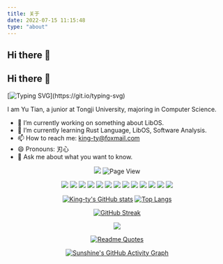 ```yaml
---
title: 关于
date: 2022-07-15 11:15:48
type: "about"
---
```

## Hi there 👋

<!--
**King-ty/King-ty** is a ✨ _special_ ✨ repository because its `README.md` (this file) appears on your GitHub profile.

Here are some ideas to get you started:

- 🔭 I’m currently working on ...
- 🌱 I’m currently learning ...
- 👯 I’m looking to collaborate on ...
- 🤔 I’m looking for help with ...
- 💬 Ask me about ...
- 📫 How to reach me: ...
- 😄 Pronouns: ...
- ⚡ Fun fact: ...
-->

## Hi there 👋

[![Typing SVG](https://readme-typing-svg.herokuapp.com?size=24&color=2E95F7&vCenter=true&lines=Have+a+nice+day!)](https://git.io/typing-svg)

I am Yu Tian, a junior at Tongji University, majoring in Computer Science.
- 🔭 I’m currently working on something about LibOS.
- 🌱 I’m currently learning Rust Language, LibOS, Software Analysis.
- 📫 How to reach me: king-ty@foxmail.com
- 😄 Pronouns: 刃心
- 💬 Ask me about what you want to know.

<div align="center">
  
  [![](https://img.shields.io/badge/website-%E4%B8%AA%E4%BA%BA%E7%BD%91%E7%AB%99-blue)](https://www.king-ty.top/)
  ![Page View](https://visitor-badge.glitch.me/badge?page_id=King-ty.King-ty)
<!--   ![](https://komarev.com/ghpvc/?username=King-ty) -->
  
  [![](https://img.shields.io/badge/-C++-269539?style=flat-square&logo=c%2B%2B&logoColor=ffffff)](https://www.cplusplus.com/)
  [![](https://img.shields.io/badge/-Python-3776AB?style=flat-square&logo=python&logoColor=ffffff)](https://www.python.org/)
  [![](https://img.shields.io/badge/-JavaScript-f7e018?style=flat-square&logo=javascript&logoColor=white)](https://www.ecma-international.org/)
  [![](https://img.shields.io/badge/-HTML5-E34F26?style=flat-square&logo=html5&logoColor=white)](https://html.spec.whatwg.org/)
  [![](https://img.shields.io/badge/-CSS3-1572B6?style=flat-square&logo=css3&logoColor=white)](https://www.w3.org/Style/CSS/)
  [![](https://img.shields.io/badge/TypeScript-cb3837?style=flat-square&logo=TypeScript&logoColor=ffffff)](https://www.typescriptlang.org/)
  [![](https://img.shields.io/badge/Shell-f05032?style=flat-square&logo=powershell&logoColor=ffffff)](https://www.shell.com/)
  [![](https://img.shields.io/badge/-MySQL-003545?style=flat-square&logo=mysql&logoColor=white)](https://www.mysql.com/)
  [![](https://img.shields.io/badge/-NPM-cb3837?style=flat-square&logo=npm&logoColor=white)](https://npmjs.com/)
  [![](https://img.shields.io/badge/-Git-f05032?style=flat-square&logo=git&logoColor=white)](https://git-scm.com/)
  [![](https://img.shields.io/badge/-Vue.js-4fc08d?style=flat-square&logo=vue.js&logoColor=ffffff)](https://vuejs.org/)
  [![](https://img.shields.io/badge/-Electron-6DB33F?style=flat-square&logo=electron&logoColor=ffffff)](https://www.electronjs.org/)
  [![](https://img.shields.io/badge/-Markdown-2496ED?style=flat-square&logo=markdown&logoColor=white)](https://daringfireball.net/projects/markdown/)
  
  [![King-ty's GitHub stats](https://github-readme-stats.vercel.app/api?username=King-ty&show_icons=true&hide_title=true&line_height=20)](https://github.com/anuraghazra/github-readme-stats)  <!-- Stats  -->
  [![Top Langs](https://github-readme-stats.vercel.app/api/top-langs/?username=King-ty&&hide=Verilog,SCSS&layout=compact&hide_title=true&langs_count=6)](https://github.com/anuraghazra/github-readme-stats)  <!-- Most used language -->
  
  [![GitHub Streak](https://github-readme-streak-stats.herokuapp.com/?user=King-ty)](https://git.io/streak-stats)
  
  <!-- GitHub奖杯🏆 -->
  <img  src="https://github-profile-trophy.vercel.app/?username=King-ty&theme=gruvbox&row=1&column=6&no-frame=true&no-bg=true" />
  
  [![Readme Quotes](https://quotes-github-readme.vercel.app/api?type=horizontal&theme=light)](https://github.com/piyushsuthar/github-readme-quotes)
  
  [![Sunshine's GitHub Activity Graph](https://activity-graph.herokuapp.com/graph?username=King-ty&bg_color=FF000000&color=555&line=00BFFF)](https://github.com/King-ty)
  
</div>


<!--
**King-ty/King-ty** is a ✨ _special_ ✨ repository because its `README.md` (this file) appears on your GitHub profile.

Here are some ideas to get you started:

- 🔭 I’m currently working on ...
- 🌱 I’m currently learning ...
- 👯 I’m looking to collaborate on ...
- 🤔 I’m looking for help with ...
- 💬 Ask me about ...
- 📫 How to reach me: ...
- 😄 Pronouns: ...
- ⚡ Fun fact: ...
-->
